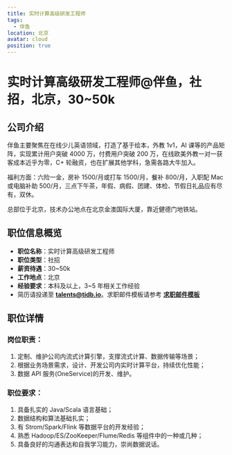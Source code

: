 ```yaml
---
title: 实时计算高级研发工程师
tags:
  - 伴鱼
location: 北京
avatar: cloud
position: true
---
```


# 实时计算高级研发工程师@伴鱼，社招，北京，30~50k

## 公司介绍

伴鱼主要聚焦在在线少儿英语领域，打造了基于绘本，外教 1v1，AI 课等的产品矩阵，实现累计用户突破 4000 万，付费用户突破 200 万，在线欧美外教一对一获客成本近乎为零，C+ 轮融资，也在扩展其他学科，急需各路大牛加入。

福利方面：六险一金，房补 1500/月或打车 1500/月，餐补 800/月，入职配 Mac 或电脑补助 500/月，三点下午茶，年假、病假、团建、体检、节假日礼品应有尽有，双休。

总部位于北京，技术办公地点在北京金澳国际大厦，靠近健德门地铁站。

## 职位信息概览

- **职位名称**：实时计算高级研发工程师
- **职位类型**：社招
- **薪资待遇**：30~50k
- **工作地点**：北京
- **经验要求**：本科及以上，3~5 年相关工作经验
- 简历请投递至 <a mailto="talents@tidb.io">**talents@tidb.io**</a>。求职邮件模板请参考 **[求职邮件模板](https://asktug.com/t/topic/62932)**

## 职位详情

### 岗位职责：

1. 定制、维护公司内流式计算引擎，支撑流式计算、数据传输等场景；
2. 根据业务场景需求，设计、开发公司内实时计算平台，持续优化性能；
3. 数据 API 服务(OneService)的开发、维护。

### 职位要求：

1. 具备扎实的 Java/Scala 语言基础；
2. 数据结构和算法基础扎实；
3. 有 Strom/Spark/Flink 等数据平台的开发经验；
4. 熟悉 Hadoop/ES/ZooKeeper/Flume/Redis 等组件中的一种或几种；
5. 具备良好的沟通表达和自我学习能力，崇尚数据说话。
